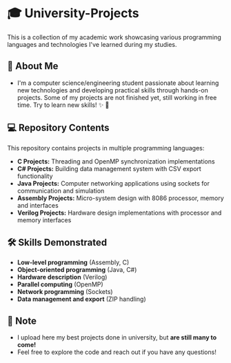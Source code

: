 # 🎓 University-Projects
 This is a collection of my academic work showcasing various programming languages and technologies I've learned during my studies.

## 👨 About Me
- I'm a computer science/engineering student passionate about learning new technologies and developing practical skills through hands-on projects. 
 Some of my projects are not finished yet, still working in free time. Try to learn new skills! ✨ 🧠

## 💻 Repository Contents
This repository contains projects in multiple programming languages:
- **C Projects:** Threading and OpenMP synchronization implementations 
- **C# Projects:** Building data management system with CSV export functionality
- **Java Projects:** Computer networking applications using sockets for communication and simulation
- **Assembly Projects:** Micro-system design with 8086 processor, memory and interfaces
- **Verilog Projects:** Hardware design implementations with processor and memory interfaces

## 🛠️ Skills Demonstrated
- **Low-level programming** (Assembly, C)
- **Object-oriented programming** (Java, C#)
- **Hardware description** (Verilog)
- **Parallel computing** (OpenMP)
- **Network programming** (Sockets)
- **Data management and export** (ZIP handling)

## 📝 Note
- I upload here my best projects done in university, but **are still many to come!**
- Feel free to explore the code and reach out if you have any questions! 